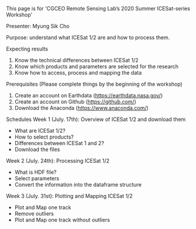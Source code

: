 This page is for 'CGCEO Remote Sensing Lab’s 2020 Summer ICESat-series Workshop'

Presenter: Myung Sik Cho

Purpose: understand what ICESat 1/2 are and how to process them.

Expecting results
1.	Know the technical differences between ICESat 1/2
2.	Know which products and parameters are selected for the research
3.	Know how to access, process and mapping the data

Prerequisites (Please complete things by the beginning of the workshop)
1.	Create an account on Earthdata (https://earthdata.nasa.gov/)
2.	Create an account on Github (https://github.com/)
3.	Download the Anaconda (https://www.anaconda.com/)

Schedules
Week 1 (July. 17th): Overview of ICESat 1/2 and download them
-	What are ICESat 1/2?
-	How to select products? 
-	Differences between ICESat 1 and 2?
-	Download the files

Week 2 (July. 24th): Processing ICESat 1/2
-	What is HDF file?
-	Select parameters
-	Convert the information into the dataframe structure

Week 3 (July. 31st): Plotting and Mapping ICESat 1/2
-	Plot and Map one track
-	Remove outliers
-	Plot and Map one track without outliers
